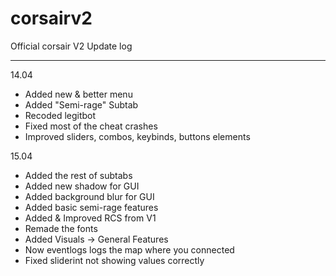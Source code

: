 # corsairv2
Official corsair V2 Update log

------------------------------
14.04
                                  
- Added new & better menu
- Added "Semi-rage" Subtab
- Recoded legitbot 
- Fixed most of the cheat crashes
- Improved sliders, combos, keybinds, buttons elements
                               
                                                    
15.04

- Added the rest of subtabs 
- Added new shadow for GUI
- Added background blur for GUI
- Added basic semi-rage features 
- Added & Improved RCS from V1 
- Remade the fonts 
- Added Visuals -> General Features
- Now eventlogs logs the map where you connected
- Fixed sliderint not showing values correctly 
